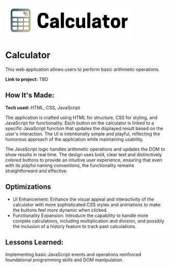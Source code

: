 ![alt text](https://github.com/annieclinton/simple-calculator/blob/main/calculator.png)

# Calculator 

This web application allows users to perform basic arithmetic operations. 

**Link to project:** TBD  

## How It's Made:

**Tech used:** HTML, CSS, JavaScript

The application is crafted using HTML for structure, CSS for styling, and JavaScript for functionality. Each button on the calculator is linked to a specific JavaScript function that updates the displayed result based on the user's interaction. The UI is intentionally simple and playful, reflecting the humorous approach of the application while maintaining usability.

The JavaScript logic handles arithmetic operations and updates the DOM to show results in real time. The design uses bold, clear text and distinctively colored buttons to provide an intuitive user experience, ensuring that even with its playful naming conventions, the functionality remains straightforward and effective.

## Optimizations

- UI Enhancement: Enhance the visual appeal and interactivity of the calculator with more sophisticated CSS styles and animations to make the buttons feel more dynamic when clicked.
- Functionality Expansion: Introduce the capability to handle more complex calculations, including multiplication and division, and possibly the inclusion of a history feature to track past calculations.


## Lessons Learned:

Implementing basic JavaScript events and operations reinforced foundational programming skills and DOM manipulation. 